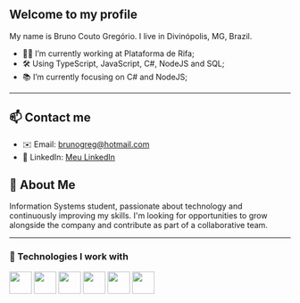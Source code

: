 ## Welcome to my profile

My name is Bruno Couto Gregório. I live in Divinópolis, MG, Brazil.

- 👨‍💻 I’m currently working at Plataforma de Rifa;
- 🛠️ Using TypeScript, JavaScript, C#, NodeJS and SQL;
- 📚 I’m currently focusing on C# and NodeJS;

---
## 📫 Contact me

- ✉️ Email: [brunogreg@hotmail.com](mailto:brunogreg@hotmail.com)
- 💼 LinkedIn: [Meu LinkedIn](https://www.linkedin.com/in/bruno-gregório-b7765b23a)


 ## 🌟 About Me

 Information Systems student, passionate about technology and continuously improving my skills. I'm looking for opportunities to grow alongside the company and contribute as part of a collaborative team.

---

### 🧰 Technologies I work with

<p>
  <img src="https://cdn.jsdelivr.net/gh/devicons/devicon/icons/javascript/javascript-original.svg" width="40" height="40" />
  <img src="https://cdn.jsdelivr.net/gh/devicons/devicon/icons/typescript/typescript-original.svg" width="40" height="40" />
  <img src="https://cdn.jsdelivr.net/gh/devicons/devicon/icons/csharp/csharp-original.svg" width="40" height="40" />
  <img src="https://cdn.jsdelivr.net/gh/devicons/devicon/icons/git/git-original.svg" width="40" height="40" />
  <img src="https://cdn.jsdelivr.net/gh/devicons/devicon/icons/mysql/mysql-original.svg" width="40" height="40" />
  <img src="https://cdn.jsdelivr.net/gh/devicons/devicon/icons/nodejs/nodejs-original.svg" width="40" height="40" />
</p>
